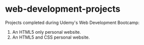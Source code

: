 # web-development-projects

Projects completed during Udemy's Web Development Bootcamp:
  1. An HTML5 only personal website.
  2. An HTML5 and CSS personal website.
